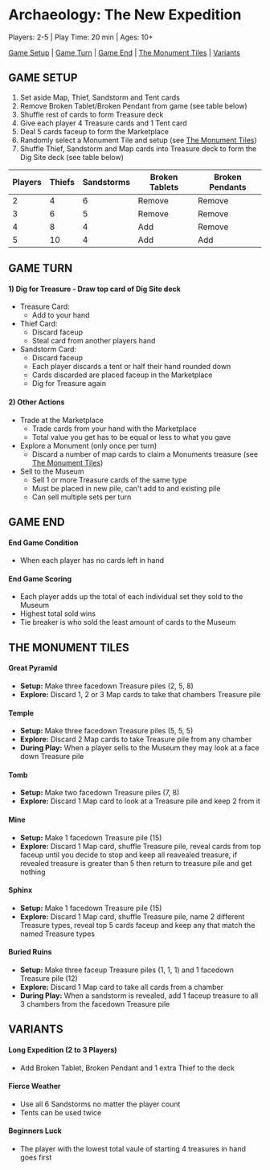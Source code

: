 # Archaeology: The New Expedition

Players: 2-5  |  Play Time: 20 min  |  Ages: 10+

[Game Setup](#game-setup)  |  [Game Turn](#game-turn)  |  [Game End](#game-end)  |  [The Monument Tiles](#the-monument-tiles)  |  [Variants](#variants)


## <a id="game-setup"></a>GAME SETUP

1. Set aside Map, Thief, Sandstorm and Tent cards
2. Remove Broken Tablet/Broken Pendant from game (see table below)
3. Shuffle rest of cards to form Treasure deck
4. Give each player 4 Treasure cards and 1 Tent card
5. Deal 5 cards faceup to form the Marketplace
6. Randomly select a Monument Tile and setup (see [The Monument Tiles](#the-monument-tiles))
7. Shuffle Thief, Sandstorm and Map cards into Treasure deck to form the Dig Site deck (see table below)

| Players | Thiefs | Sandstorms | Broken Tablets | Broken Pendants |
| ------- | ------ | ---------- | -------------- | --------------- |
| 2       | 4      | 6          | Remove         | Remove          |
| 3       | 6      | 5          | Remove         | Remove          |
| 4       | 8      | 4          | Add            | Remove          |
| 5       | 10     | 4          | Add            | Add             |


## <a id="game-turn"></a>GAME TURN

#### 1) Dig for Treasure - Draw top card of Dig Site deck
  * Treasure Card: 
      * Add to your hand
  * Thief Card: 
      * Discard faceup
      * Steal card from another players hand
  * Sandstorm Card: 
      * Discard faceup
      * Each player discards a tent or half their hand rounded down
      * Cards discarded are placed faceup in the Marketplace
      * Dig for Treasure again

#### 2) Other Actions
  * Trade at the Marketplace
      * Trade cards from your hand with the Marketplace
      * Total value you get has to be equal or less to what you gave
  * Explore a Monument (only once per turn)
      * Discard a number of map cards to claim a Monuments treasure (see [The Monument Tiles](#the-monument-tiles))
  * Sell to the Museum
      * Sell 1 or more Treasure cards of the same type
      * Must be placed in new pile, can't add to and existing pile
      * Can sell multiple sets per turn


## <a id="game-end"></a>GAME END

#### End Game Condition
  * When each player has no cards left in hand

#### End Game Scoring
  * Each player adds up the total of each individual set they sold to the Museum
  * Highest total sold wins
  * Tie breaker is who sold the least amount of cards to the Museum


## <a id="the-monument-tiles"></a>THE MONUMENT TILES

#### Great Pyramid    
 * **Setup:** Make three facedown Treasure piles (2, 5, 8)  
 * **Explore:** Discard 1, 2 or 3 Map cards to take that chambers Treasure pile

#### Temple
 * **Setup:** Make three facedown Treasure piles (5, 5, 5)  
 * **Explore:** Discard 2 Map cards to take Treasure pile from any chamber  
 * **During Play:** When a player sells to the Museum they may look at a face down Treasure pile

#### Tomb    
 * **Setup:** Make two facedown Treasure piles (7, 8)  
 * **Explore:** Discard 1 Map card to look at a Treasure pile and keep 2 from it

#### Mine    
 * **Setup:** Make 1 facedown Treasure pile (15)  
 * **Explore:** Discard 1 Map card, shuffle Treasure pile, reveal cards from top faceup until you decide to stop and keep all reavealed treasure, if revealed treasure is greater than 5 then return to treasure pile and get nothing

#### Sphinx    
 * **Setup:** Make 1 facedown Treasure pile (15)  
 * **Explore:** Discard 1 Map card, shuffle Treasure pile, name 2 different Treasure types, reveal top 5 cards faceup and keep any that match the named Treasure types

#### Buried Ruins    
 * **Setup:** Make three faceup Treasure piles (1, 1, 1) and 1 facedown Treasure pile (12)  
 * **Explore:** Discard 1 Map card to take all cards from a chamber  
 * **During Play:** When a sandstorm is revealed, add 1 faceup treasure to all 3 chambers from the facedown Treasure pile


## <a id="variants"></a>VARIANTS

#### Long Expedition (2 to 3 Players)  
  * Add Broken Tablet, Broken Pendant and 1 extra Thief to the deck

#### Fierce Weather
  * Use all 6 Sandstorms no matter the player count
  * Tents can be used twice

#### Beginners Luck
  * The player with the lowest total vaule of starting 4 treasures in hand goes first

